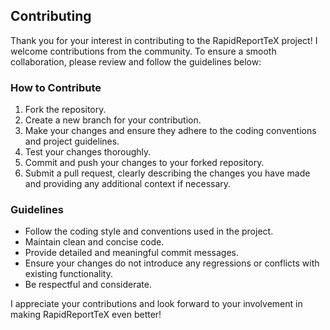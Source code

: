 ## Contributing

Thank you for your interest in contributing to the RapidReportTeX project! I welcome contributions from the community. To ensure a smooth collaboration, please review and follow the guidelines below:

### How to Contribute

1. Fork the repository.
2. Create a new branch for your contribution.
3. Make your changes and ensure they adhere to the coding conventions and project guidelines.
4. Test your changes thoroughly.
5. Commit and push your changes to your forked repository.
6. Submit a pull request, clearly describing the changes you have made and providing any additional context if necessary.

### Guidelines

- Follow the coding style and conventions used in the project.
- Maintain clean and concise code.
- Provide detailed and meaningful commit messages.
- Ensure your changes do not introduce any regressions or conflicts with existing functionality.
- Be respectful and considerate.

I appreciate your contributions and look forward to your involvement in making RapidReportTeX even better!
